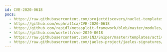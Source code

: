 ```yaml
---
id: CVE-2020-0618
pocs:
  - https://raw.githubusercontent.com/projectdiscovery/nuclei-templates/master/cves/2020/CVE-2020-0618.yaml
  - https://github.com/euphrat1ca/CVE-2020-0618
  - https://github.com/rapid7/metasploit-framework/blob/master/modules/exploits/windows/http/ssrs_navcorrector_viewstate.rb
  - https://github.com/wortell/cve-2020-0618
  - https://raw.githubusercontent.com/1N3/Sn1per/master/templates/active/CVE-2020-0618_-_Remote_Code_Execution_SQL_Server_Reporting_Services.sh
  - https://raw.githubusercontent.com/jaeles-project/jaeles-signatures/master/cves/sql-srs-rce-cve-2020-0618.yaml  - https://raw.githubusercontent.com/rapid7/metasploit-framework/master/modules/exploits/windows/http/ssrs_navcorrector_viewstate.rb
---
```

